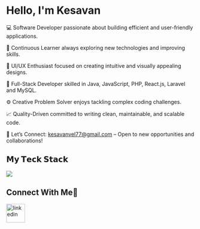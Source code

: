 # Hello, I'm Kesavan

💻 Software Developer passionate about building efficient and user-friendly applications.

🌱 Continuous Learner always exploring new technologies and improving skills.

🎨 UI/UX Enthusiast focused on creating intuitive and visually appealing designs.

🔧 Full-Stack Developer skilled in Java, JavaScript, PHP, React.js, Laravel and MySQL.

⚙️ Creative Problem Solver enjoys tackling complex coding challenges.

📈 Quality-Driven committed to writing clean, maintainable, and scalable code.

📧 Let’s Connect: kesavanvel77@gmail.com – Open to new opportunities and collaborations!

## 𝗠𝘆 𝗧𝗲𝗰𝗸 𝗦𝘁𝗮𝗰𝗸

<p>
  <a href="https://skillicons.dev">
    <img src="https://skillicons.dev/icons?i=java,js,ts,py,php,mysql,html,css,jquery,bootstrap,react,materialui,laravel,postman,git,github,linux,figma,ps,ai,vscode&perline=11" />
  </a>
</p>

## Connect With Me🤝

<!--icons and links-->
<p>
<a href="https://www.linkedin.com/in/kesavan77/" target="blank"><img align="center" src="https://user-images.githubusercontent.com/88904952/234979284-68c11d7f-1acc-4f0c-ac78-044e1037d7b0.png" alt="linkedin" height="50" width="50" /></a>
</p>
